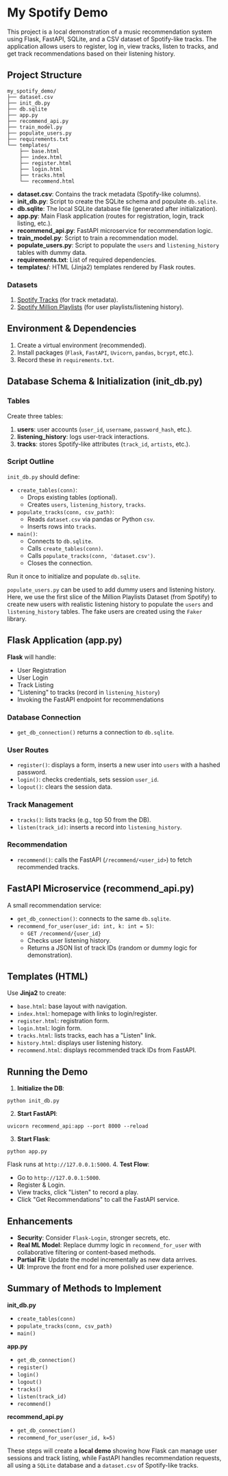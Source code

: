 # My Spotify Demo

This project is a local demonstration of a music recommendation system using Flask, FastAPI, SQLite, and a CSV dataset of Spotify-like tracks. The application allows users to register, log in, view tracks, listen to tracks, and get track recommendations based on their listening history.

## Project Structure

```
my_spotify_demo/
├── dataset.csv
├── init_db.py
├── db.sqlite
├── app.py
├── recommend_api.py
├── train_model.py
├── populate_users.py
├── requirements.txt
└── templates/
    ├── base.html
    ├── index.html
    ├── register.html
    ├── login.html
    ├── tracks.html
    └── recommend.html
```

- **dataset.csv**: Contains the track metadata (Spotify-like columns).
- **init_db.py**: Script to create the SQLite schema and populate `db.sqlite`.
- **db.sqlite**: The local SQLite database file (generated after initialization).
- **app.py**: Main Flask application (routes for registration, login, track listing, etc.).
- **recommend_api.py**: FastAPI microservice for recommendation logic.
- **train_model.py**: Script to train a recommendation model.
- **populate_users.py**: Script to populate the `users` and `listening_history` tables with dummy data.
- **requirements.txt**: List of required dependencies.
- **templates/**: HTML (Jinja2) templates rendered by Flask routes.

### Datasets

1. [Spotify Tracks](https://www.kaggle.com/datasets/maharshipandya/-spotify-tracks-dataset) (for track metadata).
2. [Spotify Million Playlists](https://www.kaggle.com/datasets/himanshuwagh/spotify-million) (for user playlists/listening history).

## Environment & Dependencies

1. Create a virtual environment (recommended).
2. Install packages (`Flask`, `FastAPI`, `Uvicorn`, `pandas`, `bcrypt`, etc.).
3. Record these in `requirements.txt`.

## Database Schema & Initialization (init_db.py)

### Tables

Create three tables:
1. **users**: user accounts (`user_id`, `username`, `password_hash`, etc.).
2. **listening_history**: logs user-track interactions.
3. **tracks**: stores Spotify-like attributes (`track_id`, `artists`, etc.).

### Script Outline

`init_db.py` should define:

- `create_tables(conn)`: 
  - Drops existing tables (optional).
  - Creates `users`, `listening_history`, `tracks`.
- `populate_tracks(conn, csv_path)`: 
  - Reads `dataset.csv` via pandas or Python `csv`.
  - Inserts rows into `tracks`.
- `main()`:
  - Connects to `db.sqlite`.
  - Calls `create_tables(conn)`.
  - Calls `populate_tracks(conn, 'dataset.csv')`.
  - Closes the connection.

Run it once to initialize and populate `db.sqlite`.

`populate_users.py` can be used to add dummy users and listening history. 
Here, we use the first slice of the Million Playlists Dataset (from Spotify) to create new users with realistic listening history to populate the `users` and `listening_history` tables.
The fake users are created using the `Faker` library.

## Flask Application (app.py)

**Flask** will handle:
- User Registration
- User Login
- Track Listing
- "Listening" to tracks (record in `listening_history`)
- Invoking the FastAPI endpoint for recommendations

### Database Connection
- `get_db_connection()` returns a connection to `db.sqlite`.

### User Routes
- `register()`: displays a form, inserts a new user into `users` with a hashed password.
- `login()`: checks credentials, sets session `user_id`.
- `logout()`: clears the session data.

### Track Management
- `tracks()`: lists tracks (e.g., top 50 from the DB).
- `listen(track_id)`: inserts a record into `listening_history`.

### Recommendation
- `recommend()`: calls the FastAPI (`/recommend/<user_id>`) to fetch recommended tracks.

## FastAPI Microservice (recommend_api.py)

A small recommendation service:

- `get_db_connection()`: connects to the same `db.sqlite`.
- `recommend_for_user(user_id: int, k: int = 5)`: 
  - `GET /recommend/{user_id}` 
  - Checks user listening history. 
  - Returns a JSON list of track IDs (random or dummy logic for demonstration).

## Templates (HTML)

Use **Jinja2** to create:

- `base.html`: base layout with navigation.
- `index.html`: homepage with links to login/register.
- `register.html`: registration form.
- `login.html`: login form.
- `tracks.html`: lists tracks, each has a "Listen" link.
- `history.html`: displays user listening history.
- `recommend.html`: displays recommended track IDs from FastAPI.

## Running the Demo

1. **Initialize the DB**: 
  ```
  python init_db.py
  ```
2. **Start FastAPI**: 
  ```
  uvicorn recommend_api:app --port 8000 --reload
  ```
3. **Start Flask**: 
  ```
  python app.py
  ```
  Flask runs at `http://127.0.0.1:5000`.
4. **Test Flow**:
  - Go to `http://127.0.0.1:5000`.
  - Register & Login.
  - View tracks, click "Listen" to record a play.
  - Click "Get Recommendations" to call the FastAPI service.

## Enhancements

- **Security**: Consider `Flask-Login`, stronger secrets, etc.
- **Real ML Model**: Replace dummy logic in `recommend_for_user` with collaborative filtering or content-based methods.
- **Partial Fit**: Update the model incrementally as new data arrives.
- **UI**: Improve the front end for a more polished user experience.

## Summary of Methods to Implement

**init_db.py**
- `create_tables(conn)`
- `populate_tracks(conn, csv_path)`
- `main()`

**app.py**
- `get_db_connection()`
- `register()`
- `login()`
- `logout()`
- `tracks()`
- `listen(track_id)`
- `recommend()`

**recommend_api.py**
- `get_db_connection()`
- `recommend_for_user(user_id, k=5)`

These steps will create a **local demo** showing how Flask can manage user sessions and track listing, while FastAPI handles recommendation requests, all using a `SQLite` database and a `dataset.csv` of Spotify-like tracks.
